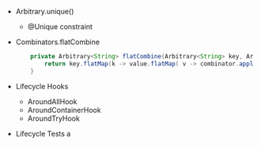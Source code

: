 - Arbitrary.unique()
  - @Unique constraint

- Combinators.flatCombine
    ```java
        private Arbitrary<String> flatCombine(Arbitrary<String> key, Arbitrary<String> value, Combinators.F2<String, String, Arbitrary<String>> combinator) {
            return key.flatMap(k -> value.flatMap( v -> combinator.apply(k, v)));
        }
    ```

- Lifecycle Hooks
  - AroundAllHook
  - AroundContainerHook
  - AroundTryHook

- Lifecycle Tests
a